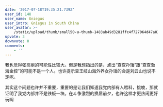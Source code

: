 ```yaml
---
date: '2017-07-18T19:35:21.739Z'
user_id: 148
user_name: Gniegus
user_intro: Gniegus in South China
user_avatar: >-
    /static/upload/thumb/small50-u-thumb-1483ab49d3281ffc4f727064d47a01d93b8702fd93b.png
upvote: 3
downvote: 0
comments:
    - ''
---
```


我也觉得张高丽的可能性比较大。但是我想指出的是，点出“查查孙瑶”跟“查查渤海金控”的可能不是一个人。也许提示查王岐山海外养女孙瑶的会是刘云山也说不定呢。

其实这个问题也许并不重要，重要的是让我们知道我党内部有人喂料，挑唆，那就证明了我党内部并不是铁板一块。在斗争激烈的换届前夕，也许这样才更热闹更好玩啊
